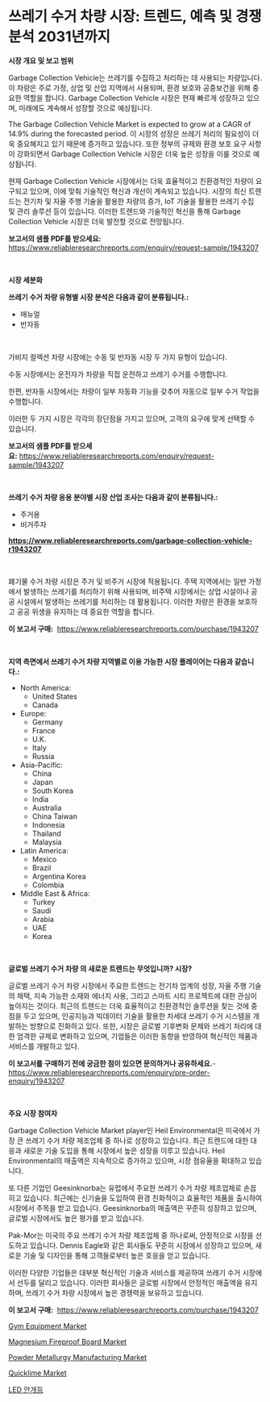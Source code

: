 <p><h1>쓰레기 수거 차량 시장: 트렌드, 예측 및 경쟁 분석 2031년까지</h1></p><p><strong>시장 개요 및 보고 범위</strong></p>
<p><p>Garbage Collection Vehicle는 쓰레기를 수집하고 처리하는 데 사용되는 차량입니다. 이 차량은 주로 가정, 상업 및 산업 지역에서 사용되며, 환경 보호와 공중보건을 위해 중요한 역할을 합니다. Garbage Collection Vehicle 시장은 현재 빠르게 성장하고 있으며, 미래에도 계속해서 성장할 것으로 예상됩니다. </p><p>The Garbage Collection Vehicle Market is expected to grow at a CAGR of 14.9% during the forecasted period. 이 시장의 성장은 쓰레기 처리의 필요성이 더욱 중요해지고 있기 때문에 증가하고 있습니다. 또한 정부의 규제와 환경 보호 요구 사항이 강화되면서 Garbage Collection Vehicle 시장은 더욱 높은 성장을 이룰 것으로 예상됩니다.</p><p>현재 Garbage Collection Vehicle 시장에서는 더욱 효율적이고 친환경적인 차량이 요구되고 있으며, 이에 맞춰 기술적인 혁신과 개선이 계속되고 있습니다. 시장의 최신 트렌드는 전기차 및 자율 주행 기술을 활용한 차량의 증가, IoT 기술을 활용한 쓰레기 수집 및 관리 솔루션 등이 있습니다. 이러한 트렌드와 기술적인 혁신을 통해 Garbage Collection Vehicle 시장은 더욱 발전할 것으로 전망됩니다.</p></p>
<p><strong>보고서의 샘플 PDF를 받으세요:</strong> <a href="https://www.reliableresearchreports.com/enquiry/request-sample/1943207">https://www.reliableresearchreports.com/enquiry/request-sample/1943207</a></p>
<p>&nbsp;</p>
<p><strong>시장 세분화</strong></p>
<p><strong>쓰레기 수거 차량 유형별 시장 분석은 다음과 같이 분류됩니다.:</strong></p>
<p><ul><li>매뉴얼</li><li>반자동</li></ul></p>
<p>&nbsp;</p>
<p><p>가비지 컬렉션 차량 시장에는 수동 및 반자동 시장 두 가지 유형이 있습니다. </p><p>수동 시장에서는 운전자가 차량을 직접 운전하고 쓰레기 수거를 수행합니다. </p><p>한편, 반자동 시장에서는 차량이 일부 자동화 기능을 갖추어 자동으로 일부 수거 작업을 수행합니다. </p><p>이러한 두 가지 시장은 각각의 장단점을 가지고 있으며, 고객의 요구에 맞게 선택할 수 있습니다.</p></p>
<p><strong>보고서의 샘플 PDF를 받으세요:</strong>&nbsp;<a href="https://www.reliableresearchreports.com/enquiry/request-sample/1943207">https://www.reliableresearchreports.com/enquiry/request-sample/1943207</a></p>
<p>&nbsp;</p>
<p><strong> 쓰레기 수거 차량 응용 분야별 시장 산업 조사는 다음과 같이 분류됩니다.:</strong></p>
<p><ul><li>주거용</li><li>비거주자</li></ul></p>
<p><strong><a href="https://www.reliableresearchreports.com/garbage-collection-vehicle-r1943207">https://www.reliableresearchreports.com/garbage-collection-vehicle-r1943207</a></strong></p>
<p>&nbsp;</p>
<p><p>폐기물 수거 차량 시장은 주거 및 비주거 시장에 적용됩니다. 주택 지역에서는 일반 가정에서 발생하는 쓰레기를 처리하기 위해 사용되며, 비주택 시장에서는 상업 시설이나 공공 시설에서 발생하는 쓰레기를 처리하는 데 활용됩니다. 이러한 차량은 환경을 보호하고 공공 위생을 유지하는 데 중요한 역할을 합니다.</p></p>
<p><strong>이 보고서 구매:</strong>&nbsp; <a href="https://www.reliableresearchreports.com/purchase/1943207">https://www.reliableresearchreports.com/purchase/1943207</a></p>
<p>&nbsp;</p>
<p><strong>지역 측면에서 쓰레기 수거 차량 지역별로 이용 가능한 시장 플레이어는 다음과 같습니다.:</strong></p>
<p><ul>
    <li>
        North America:
        <ul>
            <li>United States</li>
            <li>Canada</li>
        </ul>
    </li>
    <li>
        Europe:
        <ul>
            <li>Germany</li>
            <li>France</li>
            <li>U.K.</li>
            <li>Italy</li>
            <li>Russia</li>
        </ul>
    </li>
    <li>
        Asia-Pacific:
        <ul>
            <li>China</li>
            <li>Japan</li>
            <li>South Korea</li>
            <li>India</li>
            <li>Australia</li>
            <li>China Taiwan</li>
            <li>Indonesia</li>
            <li>Thailand</li>
            <li>Malaysia</li>
        </ul>
    </li>
    <li>
        Latin America:
        <ul>
            <li>Mexico</li>
            <li>Brazil</li>
            <li>Argentina Korea</li>
            <li>Colombia</li>
        </ul>
    </li>
    <li>
        Middle East & Africa:
        <ul>
            <li>Turkey</li>
            <li>Saudi</li>
            <li>Arabia</li>
            <li>UAE</li>
            <li>Korea</li>
        </ul>
    </li>
    </ul></p>
<p>&nbsp;</p>
<p><strong>글로벌 쓰레기 수거 차량 의 새로운 트렌드는 무엇입니까? 시장?</strong></p>
<p><p>글로벌 쓰레기 수거 차량 시장에서 주요한 트렌드는 전기차 업계의 성장, 자율 주행 기술의 채택, 지속 가능한 소재와 에너지 사용, 그리고 스마트 시티 프로젝트에 대한 관심이 높아지는 것이다. 최근의 트렌드는 더욱 효율적이고 친환경적인 솔루션을 찾는 것에 중점을 두고 있으며, 인공지능과 빅데이터 기술을 활용한 차세대 쓰레기 수거 시스템을 개발하는 방향으로 진화하고 있다. 또한, 시장은 글로벌 기후변화 문제와 쓰레기 처리에 대한 엄격한 규제로 변화하고 있으며, 기업들은 이러한 동향을 반영하여 혁신적인 제품과 서비스를 개발하고 있다.</p></p>
<p><strong>이 보고서를 구매하기 전에 궁금한 점이 있으면 문의하거나 공유하세요.</strong>- <a href="https://www.reliableresearchreports.com/enquiry/pre-order-enquiry/1943207">https://www.reliableresearchreports.com/enquiry/pre-order-enquiry/1943207</a></p>
<p>&nbsp;</p>
<p><strong>주요 시장 참여자</strong></p>
<p><p>Garbage Collection Vehicle Market player인 Heil Environmental은 미국에서 가장 큰 쓰레기 수거 차량 제조업체 중 하나로 성장하고 있습니다. 최근 트렌드에 대한 대응과 새로운 기술 도입을 통해 시장에서 높은 성장을 이루고 있습니다. Heil Environmental의 매출액은 지속적으로 증가하고 있으며, 시장 점유율을 확대하고 있습니다.</p><p>또 다른 기업인 Geesinknorba는 유럽에서 주요한 쓰레기 수거 차량 제조업체로 손꼽히고 있습니다. 최근에는 신기술을 도입하여 환경 친화적이고 효율적인 제품을 출시하여 시장에서 주목을 받고 있습니다. Geesinknorba의 매출액은 꾸준히 성장하고 있으며, 글로벌 시장에서도 높은 평가를 받고 있습니다.</p><p>Pak-Mor는 미국의 주요 쓰레기 수거 차량 제조업체 중 하나로써, 안정적으로 시장을 선도하고 있습니다. Dennis Eagle와 같은 회사들도 꾸준히 시장에서 성장하고 있으며, 새로운 기술 및 디자인을 통해 고객들로부터 높은 호응을 얻고 있습니다.</p><p>이러한 다양한 기업들은 대부분 혁신적인 기술과 서비스를 제공하여 쓰레기 수거 시장에서 선두를 달리고 있습니다. 이러한 회사들은 글로벌 시장에서 안정적인 매출액을 유지하며, 쓰레기 수거 차량 시장에서 높은 경쟁력을 보유하고 있습니다.</p></p>
<p><strong>이 보고서 구매:</strong>&nbsp;&nbsp;<a href="https://www.reliableresearchreports.com/purchase/1943207">https://www.reliableresearchreports.com/purchase/1943207</a></p>
<p><p><a href="https://github.com/luckyshygirl/Market-Research-Report-List-4/blob/main/gym-equipment-market.md">Gym Equipment Market</a></p><p><a href="https://unruly-ladybug-44b.notion.site/Magnesium-Fireproof-Board-Market-Challenges-Opportunities-and-Growth-Drivers-and-Major-Market-Pla-cc332b1c23c643fe8fa0b396c5387acc">Magnesium Fireproof Board Market</a></p><p><a href="https://issuu.com/reportprime-2/docs/powder-metallurgy-manufacturing-market-size-2030.p">Powder Metallurgy Manufacturing Market</a></p><p><a href="https://issuu.com/reportprime-2/docs/quicklime-market-size-2030.pptx">Quicklime Market</a></p><p><a href="https://github.com/KellyLyncyh543964/Market-Research-Report-List-1/blob/main/640583120394.md">LED 안개등</a></p></p>